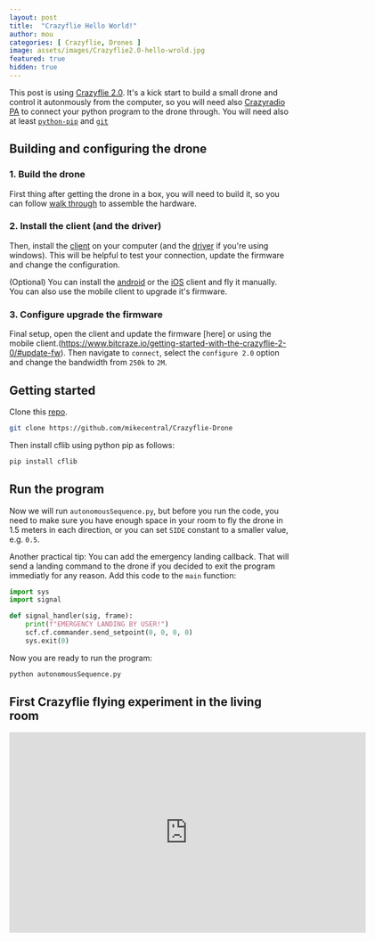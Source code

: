```yaml
---
layout: post
title:  "Crazyflie Hello World!"
author: mou
categories: [ Crazyflie, Drones ]
image: assets/images/Crazyflie2.0-hello-wrold.jpg
featured: true
hidden: true
---
```

This post is using [Crazyflie 2.0](https://www.bitcraze.io/crazyflie-2/).
It's a kick start to build a small drone and control it autonmously from the computer,
so you will need also [Crazyradio PA](https://www.bitcraze.io/crazyradio-pa/) to connect your python program to the drone through.
You will need also at least [`python-pip`](https://pip.pypa.io/en/stable/) and [`git`](https://git-scm.com/book/en/v2/Getting-Started-Installing-Git)

## Building and configuring the drone
### 1. Build the drone
First thing after getting the drone in a box, you will need to build it, so you can follow [walk through](https://www.bitcraze.io/getting-started-with-the-crazyflie-2-0/) to assemble the hardware.

### 2. Install the client (and the driver)
Then, install the [client](https://www.bitcraze.io/download/) on your computer (and the [driver](https://wiki.bitcraze.io/doc:crazyradio:install_windows_zadig) if you're using windows). This will be helpful to test your connection, update the firmware and change the configuration.

(Optional) You can install the [android](https://play.google.com/store/apps/details?id=se.bitcraze.crazyfliecontrol2) or the [iOS](https://itunes.apple.com/us/app/crazyflie-2.0/id946151480) client and fly it manually. You can also use the mobile client to upgrade it's firmware.

### 3. Configure upgrade the firmware
Final setup, open the client and update the firmware [here] or using the mobile client.(https://www.bitcraze.io/getting-started-with-the-crazyflie-2-0/#update-fw).
 Then navigate to `connect`, select the `configure 2.0` option and change the bandwidth from `250k` to `2M`.

## Getting started
Clone this [repo](https://github.com/mikecentral/Crazyflie-Drone).

```bash
git clone https://github.com/mikecentral/Crazyflie-Drone
```

Then install cflib using python pip as follows:

```bash
pip install cflib
```

## Run the program
Now we will run `autonomousSequence.py`, but before you run the code, you need to make sure you have enough space in your room to fly the drone in 1.5 meters in each direction, or you can set `SIDE` constant to a smaller value, e.g. `0.5`.

Another practical tip: You can add the emergency landing callback.
That will send a landing command to the drone if you decided to exit the program immediatly for any reason.
Add this code to the `main` function:

```python
import sys
import signal

def signal_handler(sig, frame):
    print(f"EMERGENCY LANDING BY USER!")
    scf.cf.commander.send_setpoint(0, 0, 0, 0)
    sys.exit(0)
```

Now you are ready to run the program:

```bash
python autonomousSequence.py
```

## First Crazyflie flying experiment in the living room
<p><iframe width="640" height="360" src="https://www.youtube.com/embed/VijqE0MiTNE?rel=0&amp;showinfo=0" frameborder="0" allowfullscreen></iframe></p>
